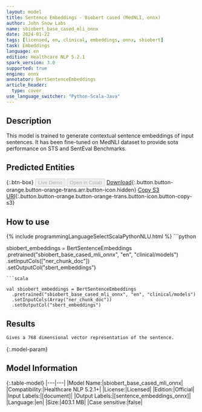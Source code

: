 ```yaml
---
layout: model
title: Sentence Embeddings - Biobert cased (MedNLI, onnx)
author: John Snow Labs
name: sbiobert_base_cased_mli_onnx
date: 2024-01-22
tags: [licensed, en, clinical, embeddings, onnx, sbiobert]
task: Embeddings
language: en
edition: Healthcare NLP 5.2.1
spark_version: 3.0
supported: true
engine: onnx
annotator: BertSentenceEmbeddings
article_header:
  type: cover
use_language_switcher: "Python-Scala-Java"
---
```


## Description

This model is trained to generate contextual sentence embeddings of input sentences. It has been fine-tuned on MedNLI dataset to provide sota performance on STS and SentEval Benchmarks.

## Predicted Entities



{:.btn-box}
<button class="button button-orange" disabled>Live Demo</button>
<button class="button button-orange" disabled>Open in Colab</button>
[Download](https://s3.amazonaws.com/auxdata.johnsnowlabs.com/clinical/models/sbiobert_base_cased_mli_onnx_en_5.2.1_3.0_1705940372620.zip){:.button.button-orange.button-orange-trans.arr.button-icon.hidden}
[Copy S3 URI](s3://auxdata.johnsnowlabs.com/clinical/models/sbiobert_base_cased_mli_onnx_en_5.2.1_3.0_1705940372620.zip){:.button.button-orange.button-orange-trans.button-icon.button-copy-s3}

## How to use



<div class="tabs-box" markdown="1">
{% include programmingLanguageSelectScalaPythonNLU.html %}
```python

sbiobert_embeddings = BertSentenceEmbeddings\
  .pretrained("sbiobert_base_cased_mli_onnx", "en", "clinical/models")\
  .setInputCols(["ner_chunk_doc"])\
  .setOutputCol("sbert_embeddings")

```
```scala

val sbiobert_embeddings = BertSentenceEmbeddings
  .pretrained("sbiobert_base_cased_mli_onnx", "en", "clinical/models")
  .setInputCols(Array("ner_chunk_doc"))
  .setOutputCol("sbert_embeddings")
```
</div>

## Results

```bash
Gives a 768 dimensional vector representation of the sentence.
```

{:.model-param}
## Model Information

{:.table-model}
|---|---|
|Model Name:|sbiobert_base_cased_mli_onnx|
|Compatibility:|Healthcare NLP 5.2.1+|
|License:|Licensed|
|Edition:|Official|
|Input Labels:|[document]|
|Output Labels:|[sentence_embeddings_onnx]|
|Language:|en|
|Size:|403.1 MB|
|Case sensitive:|false|